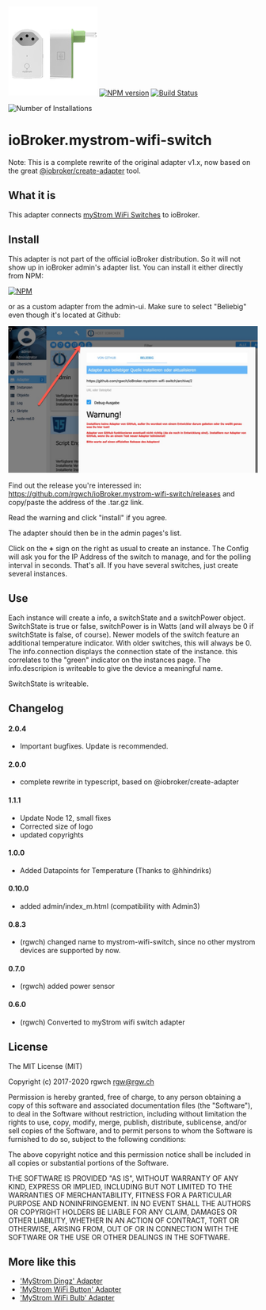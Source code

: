 ![Logo](admin/mystrom-wifi-switch.png)
[![NPM version](http://img.shields.io/npm/v/iobroker.mystrom-wifi-switch.svg)](https://www.npmjs.com/package/iobroker.mystrom-wifi-switch)
[![Build Status](https://travis-ci.com/rgwch/ioBroker.mystrom-wifi-switch.svg?branch=master)](https://travis-ci.com/rgwch/ioBroker.mystrom-wifi-switch)

![Number of Installations](http://iobroker.live/badges/mystrom-wifi-switch-installed.svg) 

# ioBroker.mystrom-wifi-switch


Note: This is a complete rewrite of the original adapter v1.x, now based on the great [@iobroker/create-adapter](https://github.com/ioBroker/create-adapter) tool.


## What it is

This adapter connects [myStrom WiFi Switches](https://mystrom.ch/wifi-switch) to ioBroker.

## Install

This adapter is not part of the official ioBroker distribution. So it will not show up in ioBroker admin's adapter list. You can install it either directly from NPM:

[![NPM](https://nodei.co/npm/iobroker.mystrom-wifi-switch.png)](https://nodei.co/npm/iobroker.mystrom-wifi-switch/)

or as a custom adapter from the admin-ui. Make sure to select "Beliebig" even though it's located at Github:

![custom adapter](install_1.jpg)

Find out the release you're interessed in: <https://github.com/rgwch/ioBroker.mystrom-wifi-switch/releases> and copy/paste the address of the .tar.gz link.

Read the warning and click "install" if you agree.

The adapter should then be in the admin pages's list.

Click on the **+** sign on the right as usual to create an instance. The Config will ask you for the IP Address of the switch to manage, and for the polling interval in seconds.
That's all. If you have several switches, just create several instances.

## Use

Each instance will create a info, a switchState and a switchPower object. SwitchState is true or false, switchPower is in Watts (and will always be 0 if  switchState is false, of course). Newer models of the switch feature an additional temperature indicator. With older switches, this will always be 0. The info.connection displays the connection state of the instance. this correlates to the "green" indicator on the instances page. The info.descripion is writeable to give the device a meaningful name.

SwitchState is writeable.

## Changelog

#### 2.0.4

* Important bugfixes. Update is recommended.

#### 2.0.0

* complete rewrite in typescript, based on @iobroker/create-adapter

#### 1.1.1

* Update Node 12, small fixes
* Corrected size of logo
* updated copyrights

####  1.0.0
 
* Added Datapoints for Temperature (Thanks to @hhindriks)
      
####  0.10.0
   
* added admin/index_m.html (compatibility with Admin3)
         
        
#### 0.8.3

* (rgwch) changed name to mystrom-wifi-switch, since no other mystrom devices are supported by now.

#### 0.7.0

* (rgwch) added power sensor

#### 0.6.0

* (rgwch) Converted to myStrom wifi switch adapter


## License
The MIT License (MIT)

Copyright (c) 2017-2020 rgwch <rgw@rgw.ch>

Permission is hereby granted, free of charge, to any person obtaining a copy
of this software and associated documentation files (the "Software"), to deal
in the Software without restriction, including without limitation the rights
to use, copy, modify, merge, publish, distribute, sublicense, and/or sell
copies of the Software, and to permit persons to whom the Software is
furnished to do so, subject to the following conditions:

The above copyright notice and this permission notice shall be included in
all copies or substantial portions of the Software.

THE SOFTWARE IS PROVIDED "AS IS", WITHOUT WARRANTY OF ANY KIND, EXPRESS OR
IMPLIED, INCLUDING BUT NOT LIMITED TO THE WARRANTIES OF MERCHANTABILITY,
FITNESS FOR A PARTICULAR PURPOSE AND NONINFRINGEMENT. IN NO EVENT SHALL THE
AUTHORS OR COPYRIGHT HOLDERS BE LIABLE FOR ANY CLAIM, DAMAGES OR OTHER
LIABILITY, WHETHER IN AN ACTION OF CONTRACT, TORT OR OTHERWISE, ARISING FROM,
OUT OF OR IN CONNECTION WITH THE SOFTWARE OR THE USE OR OTHER DEALINGS IN
THE SOFTWARE.

## More like this

* ['MyStrom Dingz' Adapter](http://github.com/rgwch/ioBroker.dingz)
* ['MyStrom WiFi Button' Adapter](http://github.com/rgwch/ioBroker.mystrom-wifi-button)
* ['MyStrom WiFi Bulb' Adapter](http://github.com/rgwch/ioBroker.mystrom-wifi-bulb)
